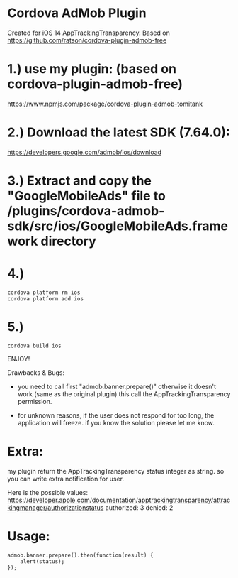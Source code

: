# Cordova AdMob Plugin

Created for iOS 14 AppTrackingTransparency. Based on https://github.com/ratson/cordova-plugin-admob-free

# 1.) use my plugin: (based on cordova-plugin-admob-free)
https://www.npmjs.com/package/cordova-plugin-admob-tomitank

# 2.) Download the latest SDK (7.64.0):
https://developers.google.com/admob/ios/download

# 3.) Extract and copy the "GoogleMobileAds" file to /plugins/cordova-admob-sdk/src/ios/GoogleMobileAds.framework directory

# 4.)

```
cordova platform rm ios
cordova platform add ios
```

# 5.)
`cordova build ios`

ENJOY! 

Drawbacks & Bugs:
- you need to call first "admob.banner.prepare()" otherwise it doesn't work (same as the original plugin)
  this call the  AppTrackingTransparency permission.

- for unknown reasons, if the user does not respond for too long, the application will freeze. if you know the solution please let me know.

# Extra:
my plugin return the AppTrackingTransparency status integer as string. so you can write extra notification for user.

Here is the possible values: https://developer.apple.com/documentation/apptrackingtransparency/attrackingmanager/authorizationstatus
authorized: 3
denied: 2

# Usage:
```
admob.banner.prepare().then(function(result) {
    alert(status);
});
```
